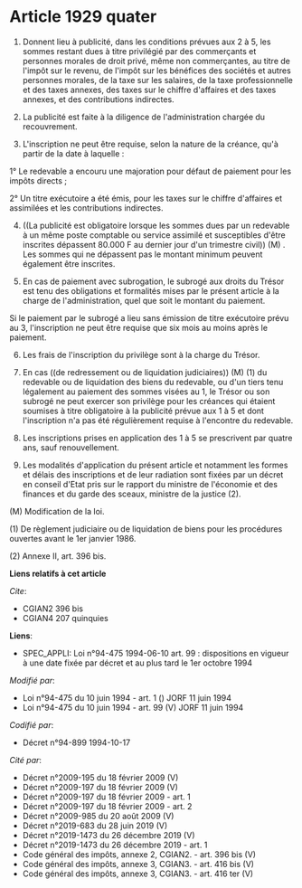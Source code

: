 # Article 1929 quater

1. Donnent lieu à publicité, dans les conditions prévues aux 2 à 5, les sommes restant dues à titre privilégié par des
commerçants et personnes morales de droit privé, même non commerçantes, au titre de l'impôt sur le revenu, de l'impôt sur les
bénéfices des sociétés et autres personnes morales, de la taxe sur les salaires, de la taxe professionnelle et des taxes
annexes, des taxes sur le chiffre d'affaires et des taxes annexes, et des contributions indirectes.

2. La publicité est faite à la diligence de l'administration chargée du recouvrement.

3. L'inscription ne peut être requise, selon la nature de la créance, qu'à partir de la date à laquelle :

1° Le redevable a encouru une majoration pour défaut de paiement pour les impôts directs ;

2° Un titre exécutoire a été émis, pour les taxes sur le chiffre d'affaires et assimilées et les contributions indirectes.

4. ((La publicité est obligatoire lorsque les sommes dues par un redevable à un même poste comptable ou service assimilé et
susceptibles d'être inscrites dépassent 80.000 F au dernier jour d'un trimestre civil)) (M) . Les sommes qui ne dépassent pas
le montant minimum peuvent également être inscrites.

5. En cas de paiement avec subrogation, le subrogé aux droits du Trésor est tenu des obligations et formalités mises par le
présent article à la charge de l'administration, quel que soit le montant du paiement.

Si le paiement par le subrogé a lieu sans émission de titre exécutoire prévu au 3, l'inscription ne peut être requise que six
mois au moins après le paiement.

6. Les frais de l'inscription du privilège sont à la charge du Trésor.

7. En cas ((de redressement ou de liquidation judiciaires)) (M) (1) du redevable ou de liquidation des biens du redevable, ou
d'un tiers tenu légalement au paiement des sommes visées au 1, le Trésor ou son subrogé ne peut exercer son privilège pour
les créances qui étaient soumises à titre obligatoire à la publicité prévue aux 1 à 5 et dont l'inscription n'a pas été
régulièrement requise à l'encontre du redevable.

8. Les inscriptions prises en application des 1 à 5 se prescrivent par quatre ans, sauf renouvellement.

9. Les modalités d'application du présent article et notamment les formes et délais des inscriptions et de leur radiation
sont fixées par un décret en conseil d'Etat pris sur le rapport du ministre de l'économie et des finances et du garde des
sceaux, ministre de la justice (2).

(M) Modification de la loi.

(1) De règlement judiciaire ou de liquidation de biens pour les procédures ouvertes avant le 1er janvier 1986.

(2) Annexe II, art. 396 bis.

**Liens relatifs à cet article**

_Cite_:

  - CGIAN2 396 bis
  - CGIAN4 207 quinquies

**Liens**:

  - SPEC_APPLI: Loi n°94-475 1994-06-10 art. 99 : dispositions en vigueur à une date fixée par décret et au plus tard le 1er octobre 1994

_Modifié par_:

  - Loi n°94-475 du 10 juin 1994 - art. 1 () JORF 11 juin 1994
  - Loi n°94-475 du 10 juin 1994 - art. 99 (V) JORF 11 juin 1994

_Codifié par_:

  - Décret n°94-899 1994-10-17

_Cité par_:

  - Décret n°2009-195 du 18 février 2009 (V)
  - Décret n°2009-197 du 18 février 2009 (V)
  - Décret n°2009-197 du 18 février 2009 - art. 1
  - Décret n°2009-197 du 18 février 2009 - art. 2
  - Décret n°2009-985 du 20 août 2009 (V)
  - Décret n°2019-683 du 28 juin 2019 (V)
  - Décret n°2019-1473 du 26 décembre 2019 (V)
  - Décret n°2019-1473 du 26 décembre 2019 - art. 1
  - Code général des impôts, annexe 2, CGIAN2. - art. 396 bis (V)
  - Code général des impôts, annexe 3, CGIAN3. - art. 416 bis (V)
  - Code général des impôts, annexe 3, CGIAN3. - art. 416 ter (V)
